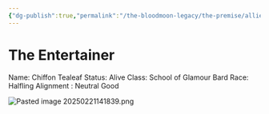 ```yaml
---
{"dg-publish":true,"permalink":"/the-bloodmoon-legacy/the-premise/allied-np-cs/members-of-the-silver-stake/chiffon-tealeaf/"}
---
```



# The Entertainer
Name: Chiffon Tealeaf
Status: Alive
Class: School of Glamour Bard
Race: Halfling
Alignment : Neutral Good

![Pasted image 20250221141839.png](/img/user/Pasted%20image%2020250221141839.png)